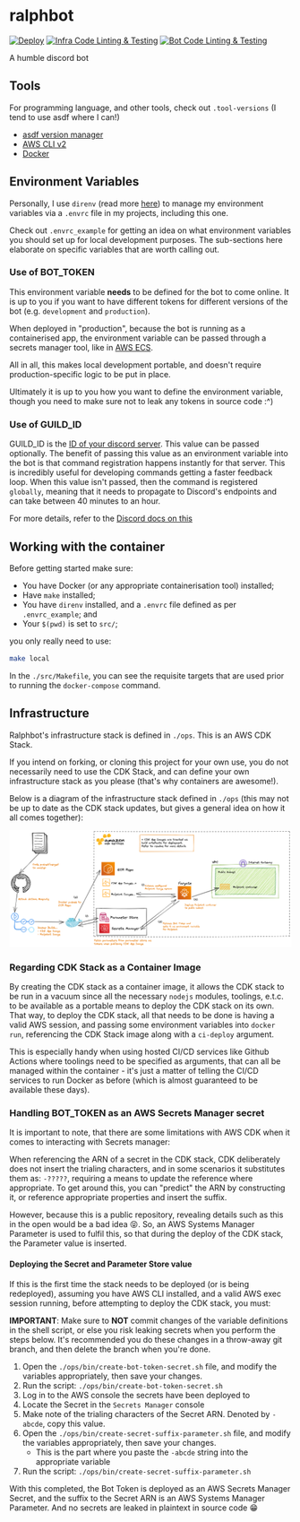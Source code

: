 # ralphbot

[![Deploy](https://github.com/therealvio-org/ralphbot/actions/workflows/ralphbot-deploy.yaml/badge.svg?branch=main)](https://github.com/therealvio-org/ralphbot/actions/workflows/ralphbot-deploy.yaml)
[![Infra Code Linting & Testing](https://github.com/therealvio-org/ralphbot/actions/workflows/ralphbot-ops-lint.yaml/badge.svg)](https://github.com/therealvio-org/ralphbot/actions/workflows/ralphbot-ops-lint.yaml)
[![Bot Code Linting & Testing](https://github.com/therealvio-org/ralphbot/actions/workflows/ralphbot-src-lint.yaml/badge.svg)](https://github.com/therealvio-org/ralphbot/actions/workflows/ralphbot-src-lint.yaml)

A humble discord bot

## Tools

For programming language, and other tools, check out `.tool-versions` (I tend to use asdf where I can!)

- [asdf version manager](https://asdf-vm.com/guide/getting-started.html#getting-started)
- [AWS CLI v2](https://docs.aws.amazon.com/cli/latest/userguide/getting-started-version.html)
- [Docker](https://docs.docker.com/get-docker/)

## Environment Variables

Personally, I use `direnv` (read more [here](https://direnv.net/)) to manage my environment variables via a `.envrc` file in my projects, including this one.

Check out `.envrc_example` for getting an idea on what environment variables you should set up for local development purposes. The sub-sections here elaborate on specific variables that are worth calling out.

### Use of BOT_TOKEN

This environment variable **needs** to be defined for the bot to come online. It is up to you if you want to have different tokens for different versions of the bot (e.g. `development` and `production`).

When deployed in "production", because the bot is running as a containerised app, the environment variable can be passed through a secrets manager tool, like in [AWS ECS](https://docs.aws.amazon.com/AmazonECS/latest/developerguide/specifying-sensitive-data-secrets.html#secrets-envvar).

All in all, this makes local development portable, and doesn't require production-specific logic to be put in place.

Ultimately it is up to you how you want to define the environment variable, though you need to make sure not to leak any tokens in source code :^)

### Use of GUILD_ID

GUILD_ID is the [ID of your discord server](https://support.discord.com/hc/en-us/articles/206346498). This value can be passed optionally.
The benefit of passing this value as an environment variable into the bot is that command registration happens instantly for that server. This is incredibly useful for developing commands getting a faster feedback loop. When this value isn't passed, then the command is registered `globally`, meaning that it needs to propagate to Discord's endpoints and can take between 40 minutes to an hour.

For more details, refer to the [Discord docs on this](https://discord.com/developers/docs/interactions/application-commands#making-a-guild-command)

## Working with the container

Before getting started make sure:

- You have Docker (or any appropriate containerisation tool) installed;
- Have `make` installed;
- You have `direnv` installed, and a `.envrc` file defined as per `.envrc_example`; and
- Your `$(pwd)` is set to `src/`;

you only really need to use:

```sh
make local
```

In the `./src/Makefile`, you can see the requisite targets that are used prior to running the `docker-compose` command.

## Infrastructure

Ralphbot's infrastructure stack is defined in `./ops`. This is an AWS CDK Stack.

If you intend on forking, or cloning this project for your own use, you do not necessarily need to use the CDK Stack, and can define your own infrastructure stack as you please (that's why containers are awesome!).

Below is a diagram of the infrastructure stack defined in `./ops` (this may not be up to date as the CDK stack updates, but gives a general idea on how it all comes together):

![aws-infrastructure-diagram](./doc/res/infra-diagram.png)

### Regarding CDK Stack as a Container Image

By creating the CDK stack as a container image, it allows the CDK stack to be run in a vacuum since all the necessary `nodejs` modules, toolings, e.t.c. to be available as a portable means to deploy the CDK stack on its own. That way, to deploy the CDK stack, all that needs to be done is having a valid AWS session, and passing some environment variables into `docker run`, referencing the CDK Stack image along with a `ci-deploy` argument.

This is especially handy when using hosted CI/CD services like Github Actions where toolings need to be specified as arguments, that can all be managed within the container - it's just a matter of telling the CI/CD services to run Docker as before (which is almost guaranteed to be available these days).

### Handling BOT_TOKEN as an AWS Secrets Manager secret

It is important to note, that there are some limitations with AWS CDK when it comes to interacting with Secrets manager:

When referencing the ARN of a secret in the CDK stack, CDK deliberately does not insert the trialing characters, and in some scenarios it substitutes them as: `-?????`, requiring a means to update the reference where appropriate. To get around this, you can "predict" the ARN by constructing it, or reference appropriate properties and insert the suffix.

However, because this is a public repository, revealing details such as this in the open would be a bad idea :stuck_out_tongue_closed_eyes:. So, an AWS Systems Manager Parameter is used to fulfil this, so that during the deploy of the CDK stack, the Parameter value is inserted.

#### Deploying the Secret and Parameter Store value

If this is the first time the stack needs to be deployed (or is being redeployed), assuming you have AWS CLI installed, and a valid AWS exec session running, before attempting to deploy the CDK stack, you must:

**IMPORTANT**: Make sure to **NOT** commit changes of the variable definitions in the shell script, or else you risk leaking secrets when you perform the steps below. It's recommended you do these changes in a throw-away git branch, and then delete the branch when you're done.

1. Open the `./ops/bin/create-bot-token-secret.sh` file, and modify the variables appropriately, then save your changes.
2. Run the script: `./ops/bin/create-bot-token-secret.sh`
3. Log in to the AWS console the secrets have been deployed to
4. Locate the Secret in the `Secrets Manager` console
5. Make note of the trialing characters of the Secret ARN. Denoted by `-abcde`, copy this value.
6. Open the `./ops/bin/create-secret-suffix-parameter.sh` file, and modify the variables appropriately, then save your changes.
   - This is the part where you paste the `-abcde` string into the appropriate variable
7. Run the script: `./ops/bin/create-secret-suffix-parameter.sh`

With this completed, the Bot Token is deployed as an AWS Secrets Manager Secret, and the suffix to the Secret ARN is an AWS Systems Manager Parameter. And no secrets are leaked in plaintext in source code :grin:
